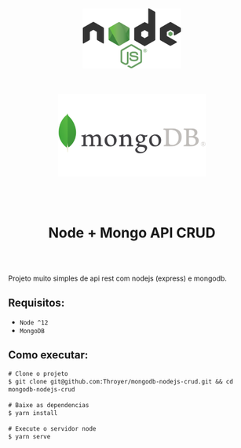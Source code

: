 <p align="center">
    <a href="www.google.com"><img style="padding: 25px" width="200" src="./assets/node.png"></a>
    <a href="www.google.com"><img style="padding: 25px" width="300" src="./assets/mongodb.png"></a>
</p>
<br>
    <h1 align="center">Node + Mongo API CRUD</h1>
<br>
<br>
<p>
    Projeto muito simples de api rest com nodejs (express) e mongodb.
</p>

## Requisitos:
- `Node ^12`
- `MongoDB`

## Como executar:
```shell
# Clone o projeto
$ git clone git@github.com:Throyer/mongodb-nodejs-crud.git && cd mongodb-nodejs-crud

# Baixe as dependencias
$ yarn install

# Execute o servidor node
$ yarn serve
```

